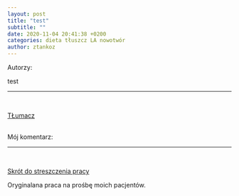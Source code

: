 ```yaml
---
layout: post
title: "test"
subtitle: ""
date: 2020-11-04 20:41:38 +0200
categories: dieta tłuszcz LA nowotwór
author: ztankoz
---
```


Autorzy:

test

<hr>
<br>

[TŁumacz]()

<br>
Mój komentarz:

<hr>
<br>

[Skrót do streszczenia pracy]()

Oryginalana praca na prośbę moich pacjentów.
